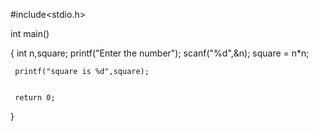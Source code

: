 #include<stdio.h>

int main()

{
     int n,square;
     printf("Enter the number");
     scanf("%d",&n);
     square = n*n;

     printf("square is %d",square);


     return 0;

}